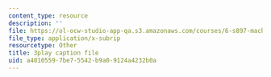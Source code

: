 ```yaml
---
content_type: resource
description: ''
file: https://ol-ocw-studio-app-qa.s3.amazonaws.com/courses/6-s897-machine-learning-for-healthcare-spring-2019/a40105597be75542b9a09124a4232b0a_wDLzLN1tArA.vtt
file_type: application/x-subrip
resourcetype: Other
title: 3play caption file
uid: a4010559-7be7-5542-b9a0-9124a4232b0a
---
```

